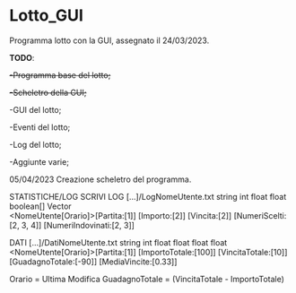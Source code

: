 # Lotto_GUI
Programma lotto con la GUI, assegnato il 24/03/2023.

**TODO**: 

~~-Programma base del lotto;~~

~~-Scheletro della GUI;~~

-GUI del lotto;

-Eventi del lotto;

-Log del lotto;

-Aggiunte varie;

05/04/2023
Creazione scheletro del programma.

STATISTICHE/LOG
SCRIVI LOG
[...]/LogNomeUtente.txt
string              int           float         float         boolean[]                Vector<Byte>              
<NomeUtente[Orario]>[Partita:[1]] [Importo:[2]] [Vincita:[2]] [NumeriScelti:[2, 3, 4]] [NumeriIndovinati:[2, 3]] 

DATI
[...]/DatiNomeUtente.txt
string              int           float                 float                float                  float
<NomeUtente[Orario]>[Partita:[1]] [ImportoTotale:[100]] [VincitaTotale:[10]] [GuadagnoTotale:[-90]] [MediaVincite:[0.33]]

Orario = Ultima Modifica
GuadagnoTotale = (VincitaTotale - ImportoTotale)
